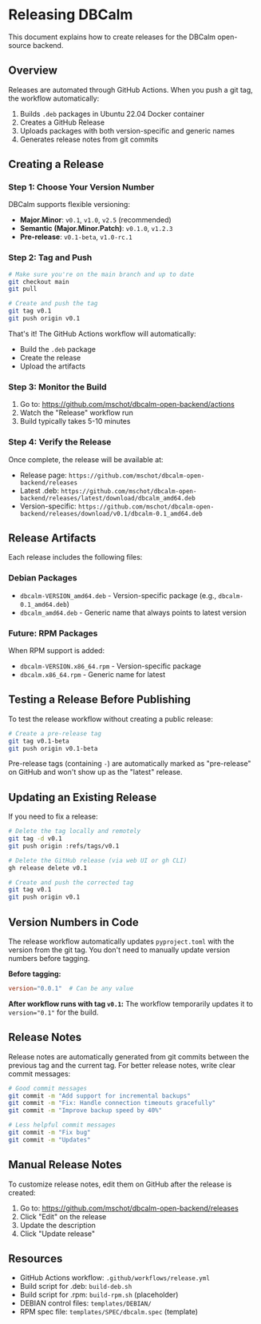 # Releasing DBCalm

This document explains how to create releases for the DBCalm open-source backend.

## Overview

Releases are automated through GitHub Actions. When you push a git tag, the workflow automatically:
1. Builds `.deb` packages in Ubuntu 22.04 Docker container
2. Creates a GitHub Release
3. Uploads packages with both version-specific and generic names
4. Generates release notes from git commits

## Creating a Release

### Step 1: Choose Your Version Number

DBCalm supports flexible versioning:
- **Major.Minor**: `v0.1`, `v1.0`, `v2.5` (recommended)
- **Semantic (Major.Minor.Patch)**: `v0.1.0`, `v1.2.3`
- **Pre-release**: `v0.1-beta`, `v1.0-rc.1`

### Step 2: Tag and Push

```bash
# Make sure you're on the main branch and up to date
git checkout main
git pull

# Create and push the tag
git tag v0.1
git push origin v0.1
```

That's it! The GitHub Actions workflow will automatically:
- Build the `.deb` package
- Create the release
- Upload the artifacts

### Step 3: Monitor the Build

1. Go to: https://github.com/mschot/dbcalm-open-backend/actions
2. Watch the "Release" workflow run
3. Build typically takes 5-10 minutes

### Step 4: Verify the Release

Once complete, the release will be available at:
- Release page: `https://github.com/mschot/dbcalm-open-backend/releases`
- Latest .deb: `https://github.com/mschot/dbcalm-open-backend/releases/latest/download/dbcalm_amd64.deb`
- Version-specific: `https://github.com/mschot/dbcalm-open-backend/releases/download/v0.1/dbcalm-0.1_amd64.deb`

## Release Artifacts

Each release includes the following files:

### Debian Packages
- `dbcalm-VERSION_amd64.deb` - Version-specific package (e.g., `dbcalm-0.1_amd64.deb`)
- `dbcalm_amd64.deb` - Generic name that always points to latest version

### Future: RPM Packages
When RPM support is added:
- `dbcalm-VERSION.x86_64.rpm` - Version-specific package
- `dbcalm.x86_64.rpm` - Generic name for latest

## Testing a Release Before Publishing

To test the release workflow without creating a public release:

```bash
# Create a pre-release tag
git tag v0.1-beta
git push origin v0.1-beta
```

Pre-release tags (containing `-`) are automatically marked as "pre-release" on GitHub and won't show up as the "latest" release.

## Updating an Existing Release

If you need to fix a release:

```bash
# Delete the tag locally and remotely
git tag -d v0.1
git push origin :refs/tags/v0.1

# Delete the GitHub release (via web UI or gh CLI)
gh release delete v0.1

# Create and push the corrected tag
git tag v0.1
git push origin v0.1
```

## Version Numbers in Code

The release workflow automatically updates `pyproject.toml` with the version from the git tag. You don't need to manually update version numbers before tagging.

**Before tagging:**
```toml
version="0.0.1"  # Can be any value
```

**After workflow runs with tag `v0.1`:**
The workflow temporarily updates it to `version="0.1"` for the build.

## Release Notes

Release notes are automatically generated from git commits between the previous tag and the current tag. For better release notes, write clear commit messages:

```bash
# Good commit messages
git commit -m "Add support for incremental backups"
git commit -m "Fix: Handle connection timeouts gracefully"
git commit -m "Improve backup speed by 40%"

# Less helpful commit messages
git commit -m "Fix bug"
git commit -m "Updates"
```

## Manual Release Notes

To customize release notes, edit them on GitHub after the release is created:
1. Go to: https://github.com/mschot/dbcalm-open-backend/releases
2. Click "Edit" on the release
3. Update the description
4. Click "Update release"


## Resources

- GitHub Actions workflow: `.github/workflows/release.yml`
- Build script for .deb: `build-deb.sh`
- Build script for .rpm: `build-rpm.sh` (placeholder)
- DEBIAN control files: `templates/DEBIAN/`
- RPM spec file: `templates/SPEC/dbcalm.spec` (template)
